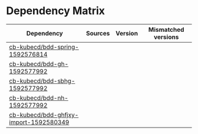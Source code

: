 # Dependency Matrix

Dependency | Sources | Version | Mismatched versions
---------- | ------- | ------- | -------------------
[cb-kubecd/bdd-spring-1592576814](https://github.com/cb-kubecd/bdd-spring-1592576814.git) |  | []() | 
[cb-kubecd/bdd-gh-1592577992](https://github.com/cb-kubecd/bdd-gh-1592577992.git) |  | []() | 
[cb-kubecd/bdd-sbhg-1592577992](https://github.com/cb-kubecd/bdd-sbhg-1592577992.git) |  | []() | 
[cb-kubecd/bdd-nh-1592577992](https://github.com/cb-kubecd/bdd-nh-1592577992.git) |  | []() | 
[cb-kubecd/bdd-ghfjxy-import-1592580349](https://github.com/cb-kubecd/bdd-ghfjxy-import-1592580349.git) |  | []() | 
